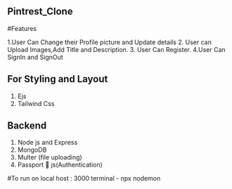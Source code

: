 ## Pintrest_Clone

#Features

1.User Can Change their Profile picture and Update details 
2. User can Upload Images,Add Title and Description.
3. User Can Register.
4.User Can SignIn and SignOut


## For Styling and Layout 
1. Ejs
2. Tailwind Css

## Backend 

1. Node js and Express
2. MongoDB
3. Multer (file uploading)
4. Passport 🛂 js(Authentication)


#To run on local host : 3000
terminal - npx nodemon


